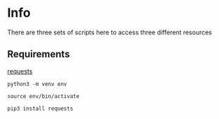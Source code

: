 # Info

There are three sets of scripts here to access three different resources

## Requirements

[requests](https://pypi.org/project/requests/)

    
    python3 -m venv env

    source env/bin/activate

    pip3 install requests
